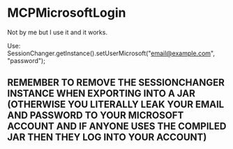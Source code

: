 # MCPMicrosoftLogin
Not by me but I use it and it works. 

Use: SessionChanger.getInstance().setUserMicrosoft("email@example.com", "password");

## REMEMBER TO REMOVE THE SESSIONCHANGER INSTANCE WHEN EXPORTING INTO A JAR (OTHERWISE YOU LITERALLY LEAK YOUR EMAIL AND PASSWORD TO YOUR MICROSOFT ACCOUNT AND IF ANYONE USES THE COMPILED JAR THEN THEY LOG INTO YOUR ACCOUNT)
